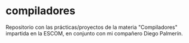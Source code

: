 # compiladores
Repositorio con las prácticas/proyectos de la materia "Compiladores" impartida en la ESCOM, en conjunto con mi compañero Diego Palmerín.
